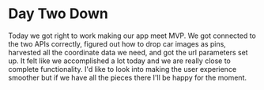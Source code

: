 # Day Two Down

Today we got right to work making our app meet MVP. We got connected to the two APIs correctly, figured out how to drop car images as pins, harvested all the coordinate data we need, and got the url parameters set up. It felt like we accomplished a lot today and we are really close to complete functionality. I'd like to look into making the user experience smoother but if we have all the pieces there I'll be happy for the moment.
